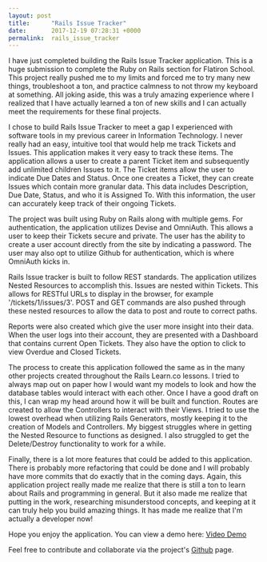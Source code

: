 ```yaml
---
layout: post
title:      "Rails Issue Tracker"
date:       2017-12-19 07:28:31 +0000
permalink:  rails_issue_tracker
---
```


I have just completed building the Rails Issue Tracker application. This is a huge submission to complete the Ruby on Rails section for Flatiron School. This project really pushed me to my limits and forced me to try many new things, troubleshoot a ton, and practice calmness to not throw my keyboard at something. All joking aside, this was a truly amazing experience where I realized that I have actually learned a ton of new skills and I can actually meet the requirements for these final projects.

I chose to build Rails Issue Tracker to meet a gap I experienced with software tools in my previous career in Information Technology. I never really had an easy, intuitive tool that would help me track Tickets and Issues. This application makes it very easy to track these items. The application allows a user to create a parent Ticket item and subsequently add unlimited children Issues to it. The Ticket items allow the user to indicate Due Dates and Status. Once one creates a Ticket, they can create Issues which contain more granular data. This data includes Description, Due Date, Status, and who it is Assigned To. With this information, the user can accurately keep track of their ongoing Tickets.

The project was built using Ruby on Rails along with multiple gems. For authentication, the application utilizes Devise and OmniAuth. This allows a user to keep their Tickets secure and private. The user has the ability to create a user account directly from the site by indicating a password. The user may also opt to utilize Github for authentication, which is where OmniAuth kicks in.

Rails Issue tracker is built to follow REST standards. The application utilizes Nested Resources to accomplish this. Issues are nested within Tickets. This allows for RESTful URLs to display in the browser, for example '/tickets/1/issues/3'. POST and GET commands are also pushed through these nested resources to allow the data to post and route to correct paths.

Reports were also created which give the user more insight into their data. When the user logs into their account, they are presented with a Dashboard that contains current Open Tickets. They also have the option to click to view Overdue and Closed Tickets.

The process to create this application followed the same as in the many other projects created throughout the Rails Learn.co lessons. I tried to always map out on paper how I would want my models to look and how the database tables would interact with each other. Once I have a good draft on this, I can wrap my head around how it will be built and function. Routes are created to allow the Controllers to interact with their Views. I tried to use the lowest overhead when utilizing Rails Generators, mostly keeping it to the creation of Models and Controllers. My biggest struggles where in getting the Nested Resource to functions as designed. I also struggled to get the Delete/Destroy functionality to work for a while.

Finally, there is a lot more features that could be added to this application. There is probably more refactoring that could be done and I will probably have more commits that do exactly that in the coming days. Again, this application project really made me realize that there is still a ton to learn about Rails and programming in general. But it also made me realize that putting in the work, researching misunderstood concepts, and keeping at it can truly help you build amazing things. It has made me realize that I'm actually a developer now!

Hope you enjoy the application. You can view a demo here: [Video Demo](https://youtu.be/BesY6Pgm3HI)

Feel free to contribute and collaborate via the project's [Github](https://github.com/fastmode/rails-issue-tracker) page.
